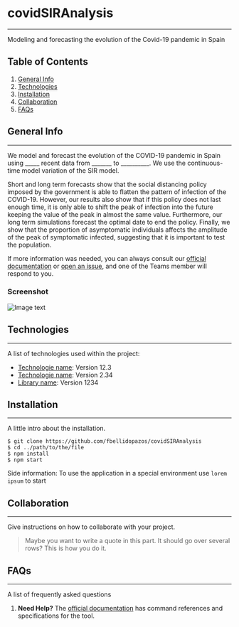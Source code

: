 # covidSIRAnalysis
***
Modeling and forecasting the evolution of the Covid-19 pandemic in Spain

## Table of Contents
1. [General Info](#general-info)
2. [Technologies](#technologies)
3. [Installation](#installation)
4. [Collaboration](#collaboration)
5. [FAQs](#faqs)

## General Info
***
<!--Write down the general informations of our project.-->

We model and forecast the evolution of the COVID-19 pandemic in Spain using _____ recent data from _______ to __________. We use the continuous-time model variation of the SIR model. 
<!--and we include a parameter that comprises the effects of social distancing measures ???-->

Short and long term forecasts show that the social distancing policy imposed by the government is able to flatten the pattern of infection of the COVID-19. However, our results also show that if this policy does not last enough time, it is only able to shift the peak of infection into the future keeping the value of the peak in almost the same value. Furthermore, our long term simulations forecast the optimal date to end the policy. Finally, we show that the proportion of asymptomatic individuals affects the amplitude of the peak of symptomatic infected, suggesting that it is important to test the population.

If more information was needed, you can always consult our [official documentation](docs) or [open an issue](https://www.google.com/), and one of the Teams member will respond to you.


### Screenshot
<!--Añadir una imagen de la gráfica o del programa-->
![Image text](/path/to/the/screenshot.png)

## Technologies
***
A list of technologies used within the project:
<!--The lenguages used in the proyect, the libraries ... -->
* [Technologie name](https://example.com): Version 12.3 
* [Technologie name](https://example.com): Version 2.34
* [Library name](https://example.com): Version 1234

## Installation
***
A little intro about the installation. 
```
$ git clone https://github.com/fbellidopazos/covidSIRAnalysis
$ cd ../path/to/the/file
$ npm install
$ npm start
```
Side information: To use the application in a special environment use ```lorem ipsum``` to start

## Collaboration
***
Give instructions on how to collaborate with your project.
> Maybe you want to write a quote in this part. 
> It should go over several rows?
> This is how you do it.

## FAQs
***
A list of frequently asked questions
1. **Need Help?**
The [official documentation](docs) has command references and specifications for the tool.

<!-- Answer of the first question with _italic words_. 
2. __Second question in bold__ 
To answer this question we use an unordered list:
* First point
* Second Point
* Third point
3. **Third question in bold**
Answer of the third question with *italic words*.
4. **Fourth question in bold**
| Headline 1 in the tablehead | Headline 2 in the tablehead | Headline 3 in the tablehead |
|:--------------|:-------------:|--------------:|
| text-align left | text-align center | text-align right | -->
